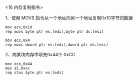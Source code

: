 <16 内存复制指令>

1、使用 MOVS 指令从一个地址向另一个地址复制0x10字节的数据
```
mov ecx,0x10
rep movs byte ptr es:[edi],byte ptr ds:[esi]

mov ecx,0x4
rep movs dword ptr es:[edi],dword ptr ds:[esi]
```

2、向某块内存中填充0x44个 0xCC
```
mov ecx,0x44
mov al,0xcc
rep stos byte ptr es:[edi]
```

